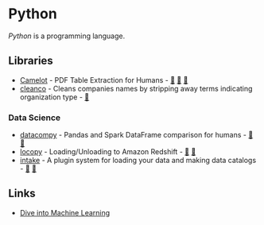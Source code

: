 # Python

<dfn>Python</dfn> is a programming language.

## Libraries

-   [Camelot](https://camelot-py.readthedocs.io/en/master/) - PDF Table Extraction for Humans - [📣](https://blog.socialcops.com/technology/engineering/camelot-python-library-pdf-data/ "Announcing Camelot, a Python Library to Extract Tabular Data from PDFs") [🐙](https://github.com/socialcopsdev/camelot/ "Camelot on GitHub") [🐍](https://pypi.org/project/camelot-py/ "Camelot on PyPi")
-   [cleanco](https://github.com/psolin/cleanco) - Cleans companies names by stripping away terms indicating organization type - [🐍](https://pypi.org/project/cleanco/ "cleanco on PyPi")

### Data Science

-   [datacompy](https://capitalone.github.io/datacompy/) - Pandas and Spark DataFrame comparison for humans - [🐙](https://github.com/capitalone/datacompy "datacompy on GitHub")  [🐍](https://pypi.org/project/datacompy' "datacompy on PyPi")
-   [locopy](https://capitalone.github.io/Data-Load-and-Copy-using-Python/) - Loading/Unloading to Amazon Redshift - [🐙](https://github.com/capitalone/Data-Load-and-Copy-using-Python "locopy on GitHub") [🐍](https://pypi.org/project/locopy' "locopy on PyPi")
-   [intake](https://intake.readthedocs.io/en/latest/index.html) - A plugin system for loading your data and making data catalogs - [🐙](https://github.com/ContinuumIO/intake "intake") [🐍](https://pypi.org/project/intake' "intake on PyPi")

## Links

-   [Dive into Machine Learning](https://akashgupta299.gitbooks.io/dive-into-ml/content/)
